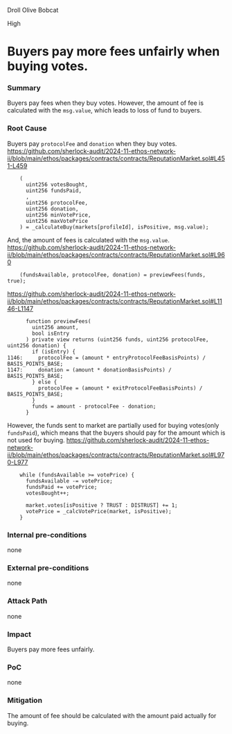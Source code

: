 Droll Olive Bobcat

High

# Buyers pay more fees unfairly when buying votes.

### Summary
Buyers pay fees when they buy votes. However, the amount of fee is calculated with the `msg.value`, which leads to loss of fund to buyers.

### Root Cause
Buyers pay `protocolFee` and `donation` when they buy votes.
https://github.com/sherlock-audit/2024-11-ethos-network-ii/blob/main/ethos/packages/contracts/contracts/ReputationMarket.sol#L451-L459
```solidity
    (
      uint256 votesBought,
      uint256 fundsPaid,
      ,
      uint256 protocolFee,
      uint256 donation,
      uint256 minVotePrice,
      uint256 maxVotePrice
    ) = _calculateBuy(markets[profileId], isPositive, msg.value);
```

And, the amount of fees is calculated with the `msg.value`.
https://github.com/sherlock-audit/2024-11-ethos-network-ii/blob/main/ethos/packages/contracts/contracts/ReputationMarket.sol#L960
```solidity
    (fundsAvailable, protocolFee, donation) = previewFees(funds, true);
```

https://github.com/sherlock-audit/2024-11-ethos-network-ii/blob/main/ethos/packages/contracts/contracts/ReputationMarket.sol#L1146-L1147
```solidity
      function previewFees(
        uint256 amount,
        bool isEntry
      ) private view returns (uint256 funds, uint256 protocolFee, uint256 donation) {
        if (isEntry) {
1146:     protocolFee = (amount * entryProtocolFeeBasisPoints) / BASIS_POINTS_BASE;
1147:     donation = (amount * donationBasisPoints) / BASIS_POINTS_BASE;
        } else {
          protocolFee = (amount * exitProtocolFeeBasisPoints) / BASIS_POINTS_BASE;
        }
        funds = amount - protocolFee - donation;
      }
```

However, the funds sent to market are partially used for buying votes(only `fundsPaid`), which means that the buyers should pay for the amount which is not used for buying.
https://github.com/sherlock-audit/2024-11-ethos-network-ii/blob/main/ethos/packages/contracts/contracts/ReputationMarket.sol#L970-L977
```solidity
    while (fundsAvailable >= votePrice) {
      fundsAvailable -= votePrice;
      fundsPaid += votePrice;
      votesBought++;

      market.votes[isPositive ? TRUST : DISTRUST] += 1;
      votePrice = _calcVotePrice(market, isPositive);
    }
```

### Internal pre-conditions
none

### External pre-conditions
none

### Attack Path
none

### Impact

Buyers pay more fees unfairly.

### PoC
none

### Mitigation

The amount of fee should be calculated with the amount paid actually for buying.
